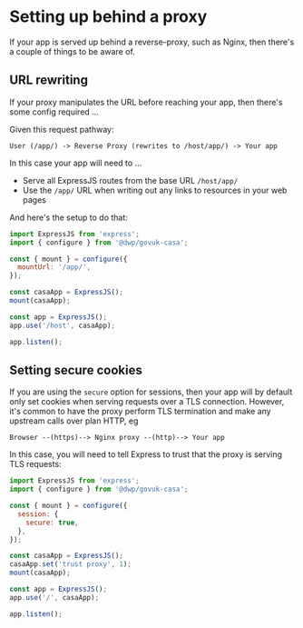 # Setting up behind a proxy

If your app is served up behind a reverse-proxy, such as Nginx, then there's a couple of things to be aware of.


## URL rewriting

If your proxy manipulates the URL before reaching your app, then there's some config required ...

Given this request pathway:

```
User (/app/) -> Reverse Proxy (rewrites to /host/app/) -> Your app
```

In this case your app will need to ...

* Serve all ExpressJS routes from the base URL `/host/app/`
* Use the `/app/` URL when writing out any links to resources in your web pages

And here's the setup to do that:

```javascript
import ExpressJS from 'express';
import { configure } from '@dwp/govuk-casa';

const { mount } = configure({
  mountUrl: '/app/',
});

const casaApp = ExpressJS();
mount(casaApp);

const app = ExpressJS();
app.use('/host', casaApp);

app.listen();
```


## Setting secure cookies

If you are using the `secure` option for sessions, then your app will by default only set cookies when serving requests over a TLS connection. However, it's common to have the proxy perform TLS termination and make any upstream calls over plan HTTP, eg

```
Browser --(https)--> Nginx proxy --(http)--> Your app
```

In this case, you will need to tell Express to trust that the proxy is serving TLS requests:

```javascript
import ExpressJS from 'express';
import { configure } from '@dwp/govuk-casa';

const { mount } = configure({
  session: {
    secure: true,
  },
});

const casaApp = ExpressJS();
casaApp.set('trust proxy', 1);
mount(casaApp);

const app = ExpressJS();
app.use('/', casaApp);

app.listen();
```
